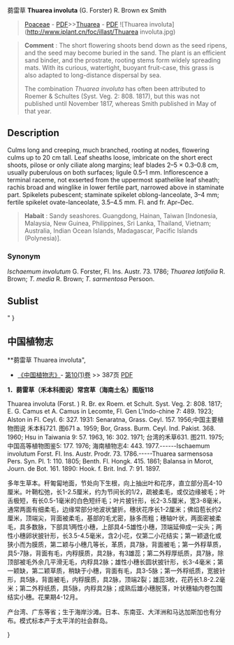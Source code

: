 蒭雷草 **Thuarea involuta** (G. Forster) R. Brown ex Smith

> [Poaceae](http://www.iplant.cn/info/Poaceae?t=foc) - [PDF](http://www.iplant.cn/foc/pdf/Poaceae.pdf)>>[Thuarea](http://www.iplant.cn/info/Thuarea?t=foc) - [PDF](http://www.iplant.cn/foc/pdf/Thuarea.pdf)
![Thuarea involuta](http://www.iplant.cn/foc/illast/Thuarea involuta.jpg)

> **Comment** : 
> The short flowering shoots bend down as the seed ripens, and the seed may become buried in the sand. The plant is an efficient sand binder, and the prostrate, rooting stems form widely spreading mats. With its curious, watertight, buoyant fruit-case, this grass is also adapted to long-distance dispersal by sea.
>
> The combination *Thuarea involuta* has often been attributed to Roemer & Schultes (Syst. Veg. 2: 808. 1817), but this was not published until November 1817, whereas Smith published in May of that year.

## Description

Culms long and creeping, much branched, rooting at nodes, flowering culms up to 20 cm tall. Leaf sheaths loose, imbricate on the short erect shoots, pilose or only ciliate along margins; leaf blades 2–5 × 0.3–0.8 cm, usually puberulous on both surfaces; ligule 0.5–1 mm. Inflorescence a terminal raceme, not exserted from the uppermost spathelike leaf sheath; rachis broad and winglike in lower fertile part, narrowed above in staminate part. Spikelets pubescent; staminate spikelet oblong-lanceolate, 3–4 mm; fertile spikelet ovate-lanceolate, 3.5–4.5 mm. Fl. and fr. Apr–Dec.

> **Habait** : 
> Sandy seashores. Guangdong, Hainan, Taiwan [Indonesia, Malaysia, New Guinea, Philippines, Sri Lanka, Thailand, Vietnam; Australia, Indian Ocean Islands, Madagascar, Pacific Islands (Polynesia)].

### Synonym
*Ischaemum involutum* G. Forster, Fl. Ins. Austr. 73. 1786; *Thuarea latifolia* R. Brown; *T. media* R. Brown; *T. sarmentosa* Persoon.

## Sublist
"
}
## 中国植物志

**蒭雷草 Thuarea involuta",

* [《中国植物志》](http://www.iplant.cn/frps)- [第10(1)卷](http://www.iplant.cn/frps/vol/10(1)) >> 387页 [PDF](http://www.iplant.cn/frps/pdf/10(1)/387.pdf)

**1．蒭雷草（禾本科图说）常宫草（海南土名）图版118**

Thuarea involuta (Forst. ) R. Br. ex Roem. et Schult. Syst. Veg. 2: 808. 1817; E. G. Camus et A. Camus in Lecomte, Fl. Gen L'Indo-chine 7: 489. 1923; Alston in Fl. Ceyl. 6: 327. 1931: Senaratna, Grass. Ceyl. 157. 1956;中国主要植物图说 禾本科721. 图671 a. 1959; Bor, Grass. Burm. Ceyl. Ind. Pakist. 368. 1960; Hsu in Taiwania 9: 57. 1963, 16: 302. 1971; 台湾的禾草631. 图211. 1975;中国高等植物图鉴5: 177. 1976; 海南植物志4: 443. 1977.------Ischaemum involutum Forst. Fl. Ins. Austr. Prodr. 73. 1786.-----Thuarea sarmensosa Pers. Syn. Pl. 1: 110. 1805; Benth. Fl. Hongk. 415. 1861; Balansa in Morot, Journ. de Bot. 161. 1890: Hook. f. Brit. Ind. 7: 91. 1897.

多年生草本。秆匍匐地面，节处向下生根，向上抽出叶和花序，直立部分高4-10厘米。叶鞘松弛，长1-2.5厘米，约为节间长的1/2，疏被柔毛，或仅边缘被毛；叶舌极短，有长0.5-1毫米的白色短纤毛；叶片披针形，长2-3.5厘米，宽3-8毫米，通常两面有细柔毛，边缘常部分地波状皱折。穗状花序长1-2厘米；佛焰苞长约2厘米，顶端尖，背面被柔毛，基部的毛尤密，脉多而粗；穗轴叶状，两面密被柔毛，具多数脉，下部具1两性小穗，上部具4-5雄性小穗，顶端延伸成一尖头；两性小穗卵状披针形，长3.5-4.5毫米，含2小花，仅第二小花结实；第一颖退化或狭小而为膜质，第二颖与小穗几等长，革质，具7脉，背面被毛；第一外稃草质，具5-7脉，背面有毛，内稃膜质，具2脉，有3雄蕊；第二外稃厚纸质，具7脉，除顶部被毛外余几平滑无毛，内稃具2脉；雄性小穗长圆状披针形，长3-4毫米；第一颖缺，第二颖草质，稍缺于小穗，背面有毛，具3-5脉；第一外稃纸质，宽披针形，具5脉，背面被毛，内稃膜质，具2脉，顶端2裂；雄蕊3枚，花药长1.8-2.2毫米；第二外稃纸质，具5脉，内稃具2脉；成熟后雄小穗脱落，叶状穗轴内卷包围结实小穗。花果期4-12月。

产台湾、广东等省；生于海岸沙滩。日本、东南亚、大洋洲和马达加斯加也有分布。模式标本产于太平洋的社会群岛。

}